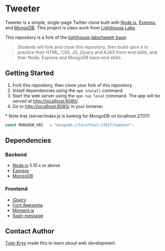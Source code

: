 # Tweeter

Tweeter is a simple, single-page Twitter clone built with [Node.js](https://nodejs.org/en/), [Express](https://expressjs.com/), and [MongoDB](https://www.mongodb.com/). This project is class work from [Lighthouse Labs](https://github.com/lighthouse-labs/).

This repository is a fork of the [lighthouse-labs/tweetr base](https://github.com/lighthouse-labs/tweetr):

> Students will fork and clone this repository, then build upon it to practice their HTML, CSS, JS, jQuery and AJAX front-end skills, and their Node, Express and MongoDB back-end skills.

## Getting Started

1. Fork this repository, then clone your fork of this repository.
2. Install dependencies using the `npm install` command.
3. Start the web server using the `npm run local` command. The app will be served at <http://localhost:8080/>.
4. Go to <http://localhost:8080/> in your browser.

\* Note that /server/index.js is looking for MongoDB on localhost:27017:

```js
const MONGODB_URI   = "mongodb://localhost:27017/tweeter";
```

## Dependencies

### Backend

- [Node.js](https://nodejs.org/en/) 5.10.x or above
- [Express](https://expressjs.com/)
- [MongoDB](https://www.mongodb.com/)

### Frontend

- [jQuery](https://jquery.com/)
- [Font Awesome](http://fontawesome.io/)
- [Moment.js](https://momentjs.com/)
- [flash-message](https://www.npmjs.com/package/flash-message)

## Contact Author

[Tyler Krys](https://tylerkrys.ca) made this to learn about web development.
